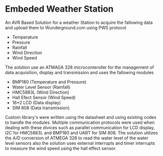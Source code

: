 # Embeded Weather Station

An AVR Based Solution for a weather Station to acquire the fallowing data and upload them to Wunderground.com using PWS protocol
- Temperature
- Pressure
- Rainfall
- Wind Direction
- Wind Speed

The solution use an ATMAGA 328 microconteroller for the management of data acquisition, display and transmission and uses the fallowing modules

- BMP180 (Temperature and Pressure)
- Water Level Sensor (Rainfall)
- HMC5883L (Wind Direction)
- Hall Efect Sensor (Wind Speed)
- 16*2 LCD (Data display)
- SIM 808 (Data transmission)

Custom library's were written using the datasheet and using existing codes to handle the modules. Multiple communication protocols were used when dealing with these divices such as parallel communication for LCD display, I2C for HMC5883L and BMP180 and UART for SIM 808. The solution utilizes the A/D conversion of ATMEGA 328 to read the water level of the water level sensors also the solution uses external interrupts and timer interrupts to measure the wind speed using the hall effect sensor.
